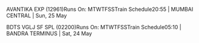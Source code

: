 AVANTIKA EXP (12961)Runs On: MTWTFSSTrain Schedule20:55 | MUMBAI CENTRAL | Sun, 25 May

BDTS VGLJ SF SPL (02200)Runs On: MTWTFSSTrain Schedule05:10 | BANDRA TERMINUS | Sat, 24 May
